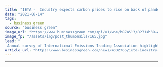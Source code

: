```yaml
---
title: "IETA -  Industry expects carbon prices to rise on back of pandemic recovery"
date: "2021-06-14"
tags: 
  - business green
source: "business green"
image_url: "https://www.businessgreen.com/api/v1/wps/b87a513/0271ab38-42f5-4c1c-8fe2-964fa52dd645/2/iStock-1189129733-1-emissions-co2-industry-wind-turbine-185x114.jpg"
image_fp: "/assets/img/post_thumbnails/165.jpg"
lead: "
 Annual survey of International Emissions Trading Association highlights growing optimism for carbon markets worldwide in 2020s ..."
article_url: "https://www.businessgreen.com/news/4032765/ieta-industry-expects-carbon-prices-rise-pandemic-recovery"
---
```


---

